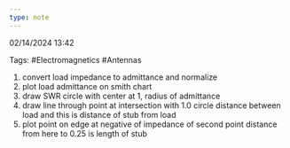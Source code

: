 ```yaml
---
type: note
---
```

02/14/2024 13:42

Tags: #Electromagnetics #Antennas 

1. convert load impedance to admittance and normalize
2. plot load admittance on smith chart
3. draw SWR circle with center at 1, radius of admittance
4. draw line through point at intersection with 1.0 circle
distance between load and this is distance of stub from load
5. plot point on edge at negative of impedance of second point
distance from here to 0.25 is length of stub